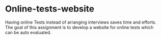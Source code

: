 # Online-tests-website
Having online Tests instead of arranging interviews saves time and efforts. The goal of this assignment is to develop a website for online tests which can be auto evaluated.
